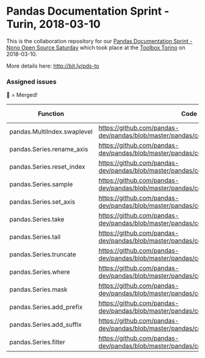 # Pandas Documentation Sprint - Turin, 2018-03-10

This is the collaboration repository
for our [Pandas Documentation Sprint - Nono Open Source Saturday](https://www.meetup.com/it-IT/open-source-saturday-torino/events/248374852/) which took place at the [Toolbox Torino](https://www.google.com/maps/search/?api=1&query=Via+Agostino+da+Montefeltro%2C+2%2C+Torino%2C+TO%2C+it) on 2018-03-10.

More details here: <http://bit.ly/pds-to>

### Assigned issues

:purple_heart: = Merged!

| Function                  | Code              | Assigned to | Notes |
|---------------------------|-------------------------------------------------------------------------------|----------|--|
| pandas.MultiIndex.swaplevel | https://github.com/pandas-dev/pandas/blob/master/pandas/core/indexes/multi.py#L1776 | [Riccardo](https://github.com/xrmx)| [pull-20105](https://github.com/pandas-dev/pandas/pull/20105) :purple_heart:|
| pandas.Series.rename_axis | https://github.com/pandas-dev/pandas/blob/master/pandas/core/generic.py#L915  | [Riccardo](https://github.com/xrmx) | [pull-20137](https://github.com/pandas-dev/pandas/pull/20137)|
| pandas.Series.reset_index | https://github.com/pandas-dev/pandas/blob/master/pandas/core/series.py#L1003  | [Ludovico](https://github.com/ludusrusso) | [pull-20107](https://github.com/pandas-dev/pandas/pull/20107)|
| pandas.Series.sample      | https://github.com/pandas-dev/pandas/blob/master/pandas/core/generic.py#L3718 | [Ottavia](https://github.com/ottiP)  |[pull-20109](https://github.com/pandas-dev/pandas/pull/20109) |
| pandas.Series.set_axis    | https://github.com/pandas-dev/pandas/blob/master/pandas/core/generic.py#L551  | [Stefania](https://github.com/astrastefania) |[pull-20164](https://github.com/pandas-dev/pandas/pull/20164) |
| pandas.Series.take        | https://github.com/pandas-dev/pandas/blob/master/pandas/core/generic.py#L2591 | [Gianpaolo](https://github.com/gmacario) | [pull-20179](https://github.com/pandas-dev/pandas/pull/20179)|
| pandas.Series.tail        | https://github.com/pandas-dev/pandas/blob/master/pandas/core/generic.py#L3661 | [Marco](https://github.com/hernan82)   | [pull-20176](https://github.com/pandas-dev/pandas/pull/20176) :purple_heart:|
| pandas.Series.truncate    | https://github.com/pandas-dev/pandas/blob/master/pandas/core/generic.py#L6889 | [Simone](https://github.com/simobasso)   | [pull-20125](https://github.com/pandas-dev/pandas/pull/20125)|
| pandas.Series.where       | https://github.com/pandas-dev/pandas/blob/master/pandas/core/generic.py#L6715 | [Simone](https://github.com/simobasso)   | [pull-20165](https://github.com/pandas-dev/pandas/pull/20165)|
| pandas.Series.mask        | https://github.com/pandas-dev/pandas/blob/master/pandas/core/generic.py#L6736 | > | Same docstring of pandas.Series.where |
| pandas.Series.add_prefix  | https://github.com/pandas-dev/pandas/blob/master/pandas/core/generic.py#L2964 | [Stefania](https://github.com/astrastefania) |[pull-20313](https://github.com/pandas-dev/pandas/pull/20313) :purple_heart:|
| pandas.Series.add_suffix  | https://github.com/pandas-dev/pandas/blob/master/pandas/core/generic.py#L2979 | [Stefania](https://github.com/astrastefania) |[pull-20315](https://github.com/pandas-dev/pandas/pull/20315) :purple_heart:|
| pandas.Series.filter      | https://github.com/pandas-dev/pandas/blob/master/pandas/core/generic.py#L3517 | [Ottavia](https://github.com/ottiP) | [pull-20148](https://github.com/pandas-dev/pandas/pull/20148) |

<!-- EOF -->
